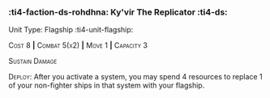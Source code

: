 ### :ti4-faction-ds-rohdhna: **Ky'vir The Replicator** :ti4-ds:

Unit Type: Flagship :ti4-unit-flagship:

<span style="font-variant:small-caps;">Cost 8</span> __|__ <span style="font-variant:small-caps;">Combat 5(x2)</span> __|__ <span style="font-variant:small-caps;">Move 1</span> __|__ <span style="font-variant:small-caps;">Capacity 3</span>

<span style="font-variant:small-caps;">Sustain Damage</span>

<span style="font-variant:small-caps;">Deploy</span>: After you activate a system, you may spend 4 resources to replace 1 of your non-fighter ships in that system with your flagship.